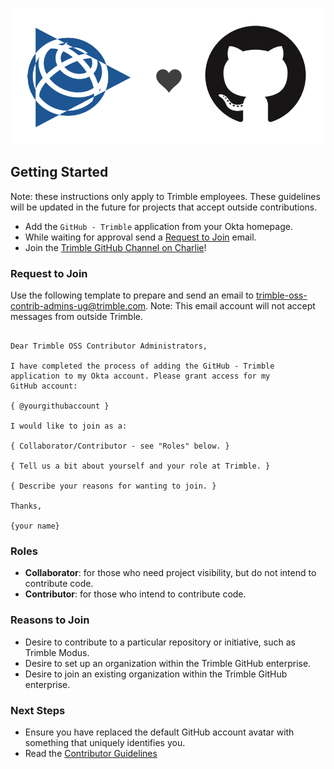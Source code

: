 ![Trimble <3 GitHub](/assets/img/trimble-heart-github.png)

## Getting Started

Note: these instructions only apply to Trimble employees. These guidelines will be updated in the future for projects that accept outside contributions.

- Add the `GitHub - Trimble` application from your Okta homepage.
- While waiting for approval send a [Request to Join](#request-to-join) email.
- Join the [Trimble GitHub Channel on Charlie](https://app.happeo.com/channels/204800003/TrimbleGithub)!

### Request to Join

Use the following template to prepare and send an email to [trimble-oss-contrib-admins-ug@trimble.com](mailto:trimble-oss-contrib-admins-ug@trimble.com). Note: This email account will not accept messages from outside Trimble.

```text

Dear Trimble OSS Contributor Administrators,

I have completed the process of adding the GitHub - Trimble
application to my Okta account. Please grant access for my
GitHub account:

{ @yourgithubaccount }

I would like to join as a:

{ Collaborator/Contributor - see "Roles" below. }

{ Tell us a bit about yourself and your role at Trimble. }

{ Describe your reasons for wanting to join. }

Thanks,

{your name}

```

### Roles

- **Collaborator**: for those who need project visibility, but do not intend to contribute code.
- **Contributor**: for those who intend to contribute code.

### Reasons to Join

- Desire to contribute to a particular repository or initiative, such as Trimble Modus.
- Desire to set up an organization within the Trimble GitHub enterprise.
- Desire to join an existing organization within the Trimble GitHub enterprise.

### Next Steps

- Ensure you have replaced the default GitHub account avatar with something that uniquely identifies you.
- Read the [Contributor Guidelines](/guidelines/index.md)
